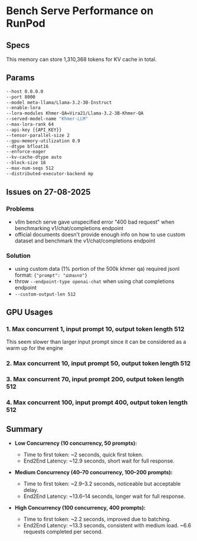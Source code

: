 # Bench Serve Performance on RunPod

## Specs
This memory can store 1,310,368 tokens for KV cache in total.

## Params
```bash
--host 0.0.0.0 
--port 8000 
--model meta-llama/Llama-3.2-3B-Instruct 
--enable-lora 
--lora-modules Khmer-QA=Vira21/Llama-3.2-3B-Khmer-QA 
--served-model-name "Khmer-LLM" 
--max-lora-rank 64 
--api-key {{API_KEY}} 
--tensor-parallel-size 2 
--gpu-memory-utilization 0.9 
--dtype bfloat16 
--enforce-eager 
--kv-cache-dtype auto 
--block-size 16 
--max-num-seqs 512 
--distributed-executor-backend mp
```

## Issues on 27-08-2025

### Problems
* vllm bench serve gave unspecified error "400 bad request" when benchmarking v1/chat/completions endpoint
* official documents doesn't provide enough info on how to use custom dataset and benchmark the v1/chat/completions endpoint

### Solution
* using custom data (1% portion of the 500k khmer qa) required jsonl format: `{"prompt": "ដថាសកថ"}`
* throw `--endpoint-type openai-chat` when using chat completions endpoint
* `--custom-output-len 512`

## GPU Usages

### 1. Max concurrent 1, input prompt 10, output token length 512
This seem slower than larger input prompt since it can be considered as a warm up for the engine

### 2. Max concurrent 10, input prompt 50, output token length 512

### 3. Max concurrent 70, input prompt 200, output token length 512

### 4. Max concurrent 100, input prompt 400, output token length 512

## Summary

* **Low Concurrency (10 concurrency, 50 prompts):**
    * Time to first token: ~2 seconds, quick first token.
    * End2End Latency: ~12.9 seconds, short wait for full response.

* **Medium Concurrency (40–70 concurrency, 100–200 prompts):**
    * Time to first token: ~2.9–3.2 seconds, noticeable but acceptable delay.
    * End2End Latency: ~13.6–14 seconds, longer wait for full response.

* **High Concurrency (100 concurrency, 400 prompts):**
    * Time to first token: ~2.2 seconds, improved due to batching.
    * End2End Latency: ~13.3 seconds, consistent with medium load. ~6.6 requests completed per second.
